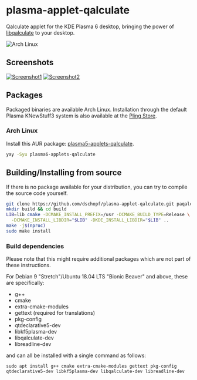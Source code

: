# plasma-applet-qalculate

Qalculate applet for the KDE Plasma 6 desktop, bringing the power of [libqalculate](http://qalculate.github.io/) to your desktop.

![Arch Linux](https://github.com/dschopf/plasma-applet-qalculate/actions/workflows/arch.yml/badge.svg)

## Screenshots
[![Screenshot1](https://images.pling.com/img/00/00/44/59/37/1155946/48e64ea6e7741fa132afa8f29c7951858422.png)](https://store.kde.org/p/1155946) [![Screenshot2](https://images.pling.com/img/00/00/44/59/37/1155946/cd20e40e2ec26f74592f06e5a4c739d9ed69.png)](https://store.kde.org/p/1155946)

## Packages

Packaged binaries are available Arch Linux. Installation through the default
Plasma KNewStuff3 system is also available at the [Pling Store](https://store.kde.org/p/1155946).

### Arch Linux

Install this AUR package: [plasma5-applets-qalculate](https://aur.archlinux.org/packages/plasma5-applets-qalculate/).

```bash
yay -Syu plasma6-applets-qalculate
```

## Building/Installing from source

If there is no package available for your distribution, you can try to compile the source code yourself.

```bash
git clone https://github.com/dschopf/plasma-applet-qalculate.git paqalc && cd paqalc
mkdir build && cd build
LIB=lib cmake -DCMAKE_INSTALL_PREFIX=/usr -DCMAKE_BUILD_TYPE=Release \
  -DCMAKE_INSTALL_LIBDIR="$LIB" -DKDE_INSTALL_LIBDIR="$LIB" ..
make -j$(nproc)
sudo make install
```

### Build dependencies

Please note that this might require additional packages which are not part of these instructions.

For Debian 9 "Stretch"/Ubuntu 18.04 LTS "Bionic Beaver" and above, these are specifically:

* g++
* cmake
* extra-cmake-modules
* gettext (required for translations)
* pkg-config
* qtdeclarative5-dev
* libkf5plasma-dev
* libqalculate-dev
* libreadline-dev

and can all be installed with a single command as follows:

`sudo apt install g++ cmake extra-cmake-modules gettext pkg-config qtdeclarative5-dev libkf5plasma-dev libqalculate-dev libreadline-dev`

